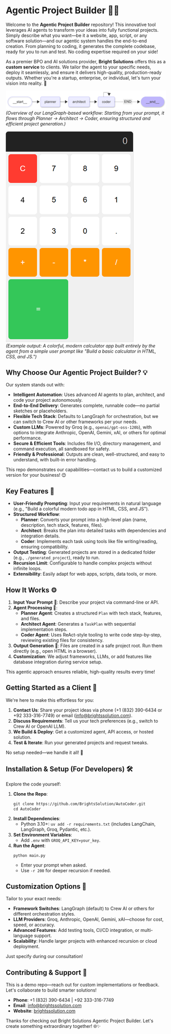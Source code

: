 # Agentic Project Builder 🤖🚀

Welcome to the **Agentic Project Builder** repository! This innovative tool leverages AI agents to transform your ideas into fully functional projects. Simply describe what you want—be it a website, app, script, or any software solution—and our agentic system handles the end-to-end creation. From planning to coding, it generates the complete codebase, ready for you to run and test. No coding expertise required on your side! 

As a premier BPO and AI solutions provider, **Bright Solutions** offers this as a **custom service** to clients. We tailor the agent to your specific needs, deploy it seamlessly, and ensure it delivers high-quality, production-ready outputs. Whether you're a startup, enterprise, or individual, let's turn your vision into reality. 🌟

![Agentic Flow Diagram](./resources/coder_buddy_diagram.png)  
*(Overview of our LangGraph-based workflow: Starting from your prompt, it flows through Planner → Architect → Coder, ensuring structured and efficient project generation.)*

![Demo Output Screenshot](./assets/screenshot.png)  
*(Example output: A colorful, modern calculator app built entirely by the agent from a simple user prompt like "Build a basic calculator in HTML, CSS, and JS.")*

## Why Choose Our Agentic Project Builder? 💡

Our system stands out with:
- **Intelligent Automation**: Uses advanced AI agents to plan, architect, and code your project autonomously.
- **End-to-End Delivery**: Generates complete, runnable code—no partial sketches or placeholders.
- **Flexible Tech Stack**: Defaults to LangGraph for orchestration, but we can switch to Crew AI or other frameworks per your needs.
- **Custom LLMs**: Powered by Groq (e.g., `openai/gpt-oss-120b`), with options to integrate Anthropic, OpenAI, Gemini, xAI, or others for optimal performance.
- **Secure & Efficient Tools**: Includes file I/O, directory management, and command execution, all sandboxed for safety.
- **Friendly & Professional**: Outputs are clean, well-structured, and easy to understand, with built-in error handling.

This repo demonstrates our capabilities—contact us to build a customized version for your business! 😊

## Key Features 🔑

- **User-Friendly Prompting**: Input your requirements in natural language (e.g., "Build a colorful modern todo app in HTML, CSS, and JS").
- **Structured Workflow**:
  - **Planner**: Converts your prompt into a high-level plan (name, description, tech stack, features, files).
  - **Architect**: Breaks the plan into detailed tasks with dependencies and integration details.
  - **Coder**: Implements each task using tools like file writing/reading, ensuring compatibility.
- **Output Testing**: Generated projects are stored in a dedicated folder (e.g., `./generated_project`), ready to run.
- **Recursion Limit**: Configurable to handle complex projects without infinite loops.
- **Extensibility**: Easily adapt for web apps, scripts, data tools, or more.

## How It Works ⚙️

1. **Input Your Prompt** 📝: Describe your project via command-line or API.
2. **Agent Processing** 🧠:
   - **Planner Agent**: Creates a structured `Plan` with tech stack, features, and files.
   - **Architect Agent**: Generates a `TaskPlan` with sequential implementation steps.
   - **Coder Agent**: Uses ReAct-style tooling to write code step-by-step, reviewing existing files for consistency.
3. **Output Generation** 📂: Files are created in a safe project root. Run them directly (e.g., open HTML in a browser).
4. **Customization**: We adjust frameworks, LLMs, or add features like database integration during service setup.

This agentic approach ensures reliable, high-quality results every time!

## Getting Started as a Client 👥

We're here to make this effortless for you:
1. **Contact Us**: Share your project ideas via phone (+1 (832) 390-6434 or +92 333-316-7749) or email (info@brightssolution.com).
2. **Discuss Requirements**: Tell us your tech preferences (e.g., switch to Crew AI or OpenAI LLM).
3. **We Build & Deploy**: Get a customized agent, API access, or hosted solution.
4. **Test & Iterate**: Run your generated projects and request tweaks.

No setup needed—we handle it all! 🚀

## Installation & Setup (For Developers) 🛠️

Explore the code yourself:
1. **Clone the Repo**:
   ```
   git clone https://github.com/BrightsSolution/AutoCoder.git
   cd AutoCoder
   ```
2. **Install Dependencies**:
   - Python 3.10+: `uv add -r requirements.txt` (includes LangChain, LangGraph, Groq, Pydantic, etc.).
3. **Set Environment Variables**:
   - Add `.env` with `GROQ_API_KEY=your_key`.
4. **Run the Agent**:
   ```
   python main.py
   ```
   - Enter your prompt when asked.
   - Use `-r 200` for deeper recursion if needed.

## Customization Options 🎨

Tailor to your exact needs:
- **Framework Switches**: LangGraph (default) to Crew AI or others for different orchestration styles.
- **LLM Providers**: Groq, Anthropic, OpenAI, Gemini, xAI—choose for cost, speed, or accuracy.
- **Advanced Features**: Add testing tools, CI/CD integration, or multi-language support.
- **Scalability**: Handle larger projects with enhanced recursion or cloud deployment.

Just specify during our consultation!

## Contributing & Support 🤝

This is a demo repo—reach out for custom implementations or feedback. Let's collaborate to build smarter solutions!

- **Phone**: +1 (832) 390-6434 | +92 333-316-7749
- **Email**: info@brightssolution.com
- **Website**: [brightssolution.com](https://brightssolution.com)

Thanks for checking out Bright Solutions Agentic Project Builder. Let's create something extraordinary together! 🌐✨

